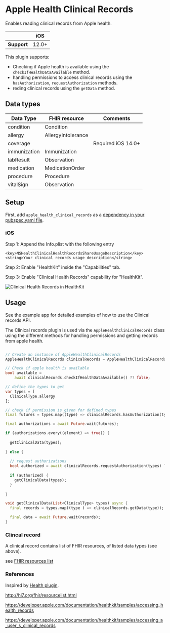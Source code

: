 # Apple Health Clinical Records

Enables reading clinical records from Apple health.

|             | iOS   |
|-------------|-------|
| **Support** | 12.0+ |


This plugin supports:

- Checking if Apple health is available using the `checkIfHealthDataAvailable` method.
- handling permissions to access clinical records using the `hasAuthorization`, `requestAuthorization` methods.
- reding clinical records using the `getData` method.

## Data types

| **Data Type** | **FHIR resource**   | **Comments**       |
|---------------|---------------------|--------------------|
| condition     | Condition           |                    |
| allergy       | AllergyIntolerance  |                    |
| coverage      |                     | Required iOS 14.0+ |
| immunization  | Immunization        |                    |
| labResult     | Observation         |                    |
| medication    | MedicationOrder     |                    |
| procedure     | Procedure           |                    |
| vitalSign     | Observation         |                    |


## Setup

First, add `apple_health_clinical_records` as a [dependency in your pubspec.yaml file](https://flutter.dev/using-packages/).

### iOS

Step 1: Append the Info.plist with the following entry

```
<key>NSHealthClinicalHealthRecordsShareUsageDescription</key>
<string>Your clinical records usage description</string>
```

Step 2: Enable "HealthKit" inside the "Capabilities" tab.

Step 3: Enable "Clinical Health Records" capability for "HealthKit".

![Clinical Health Records in HealthKit](https://drive.google.com/file/d/1hCxf_b2-SLefuwdfQb5MN3Ojs6-AKUZd/view?usp=sharing)

## Usage

See the example app for detailed examples of how to use the Clinical records API.

The Clinical records plugin is used via the `AppleHealthClinicalRecords` class using the different methods for handling permissions and getting 
records from apple health.

```dart

// Create an instance of AppleHealthClinicalRecords
AppleHealthClinicalRecords clinicalRecords = AppleHealthClinicalRecords();

// Check if apple health is available
bool available =
    await clinicalRecords.checkIfHealthDataAvailable() ?? false;

// define the types to get
var types = [
  ClinicalType.allergy
];

// check if permission is given for defined types
final futures = types.map((type) => clinicalRecords.hasAuthorization(type));

final authorizations = await Future.wait(futures);

if (authorizations.every((element) => true)) {
  
  getClinicalData(types);
  
} else {
  
  // request authorizations
  bool authorized = await clinicalRecords.requestAuthorization(types) ?? false;
  
  if (authorized) {
    getClinicalData(types);
  }
  
}

void getClinicalData(List<ClinicalType> types) async {
  final records = types.map((type ) => clinicalRecords.getData(type));

  final data = await Future.wait(records);
}

```

### Clincal record

A clinical record contains list of FHIR resources, of listed data types (see above).

see [FHIR resources list](http://hl7.org/fhir/resourcelist.html)

### References

Inspired by [Health plugin](https://pub.dev/packages/health).

http://hl7.org/fhir/resourcelist.html

https://developer.apple.com/documentation/healthkit/samples/accessing_health_records

https://developer.apple.com/documentation/healthkit/samples/accessing_a_user_s_clinical_records

